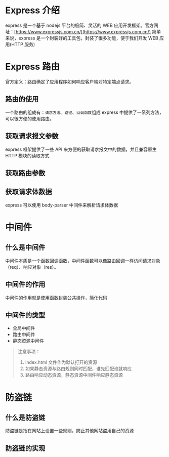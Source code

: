 # Express 介绍
express 是一个基于 nodejs 平台的极简、灵活的 WEB 应用开发框架。官方网址：[https://www.expressjs.com.cn/](https://www.expressjs.com.cn/)
简单来说，express 是一个封装好的工具包，封装了很多功能，便于我们开发 WEB 应用(HTTP 服务)

# Express 路由
官方定义：路由确定了应用程序如何响应客户端对特定端点请求。

## 路由的使用
一个路由的组成有：`请求方法`、`路径`、`回调函数`组成
express 中提供了一系列方法，可以很方便的使用路由。

## 获取请求报文参数
express 框架提供了一些 API 来方便的获取请求报文中的数据，并且兼容原生 HTTP 模块的读取方式

## 获取路由参数

## 获取请求体数据
express 可以使用 body-parser 中间件来解析请求体数据

# 中间件
## 什么是中间件
中间件本质是一个函数回调函数，中间件函数可以像路由回调一样访问请求对象（req）、响应对象（res）。

## 中间件的作用
中间件的作用就是使用函数封装公共操作，简化代码

## 中间件的类型
- 全局中间件
- 路由中间件
- 静态资源中间件
>注意事项：
> 1. index.html 文件作为默认打开的资源
> 2. 如果静态资源与路由规则同时匹配，谁先匹配谁就响应
> 3. 路由响应动态资源，静态资源中间件响应静态资源


# 防盗链
## 什么是防盗链
防盗链是指在网站上设置一些规则，防止其他网站盗用自己的资源

## 防盗链的实现

